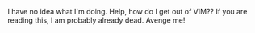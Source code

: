 I have no idea what I'm doing.
Help, how do I get out of VIM??
If you are reading this, I am probably already dead.
Avenge me!
